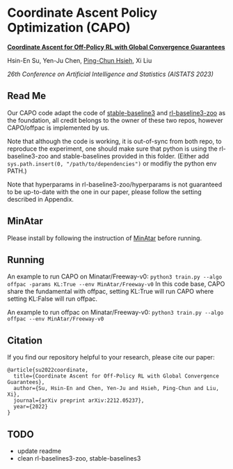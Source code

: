 #  Coordinate Ascent Policy Optimization (CAPO)
**[Coordinate Ascent for Off-Policy RL with Global Convergence Guarantees](https://arxiv.org/abs/2212.05237)**

Hsin-En Su, Yen-Ju Chen, [Ping-Chun Hsieh](https://pinghsieh.github.io/), Xi Liu

*26th Conference on Artificial Intelligence and Statistics (AISTATS 2023)*


## Read Me
Our CAPO code adapt the code of [stable-baseline3](https://github.com/DLR-RM/stable-baselines3) and [rl-baseline3-zoo](https://github.com/DLR-RM/rl-baselines3-zoo) as the foundation, all credit belongs to the owner of these two repos, however CAPO/offpac is implemented by us.

Note that although the code is working, it is out-of-sync from both repo, to reproduce the experiment, one should make sure that python is using the rl-baseline3-zoo and stable-baselines provided in this folder. (Either add `sys.path.insert(0, "/path/to/dependencies")` or modifiy the python env PATH.)

Note that hyperparams in rl-baseline3-zoo/hyperparams is not guaranteed to be up-to-date with the one in our paper, please follow the setting described in Appendix.

## MinAtar
Please install by following the instruction of [MinAtar](https://github.com/kenjyoung/MinAtar) before running.

## Running
An example to run CAPO on Minatar/Freeway-v0:
`python3 train.py --algo offpac -params KL:True --env MinAtar/Freeway-v0`
In this code base, CAPO share the fundamental with offpac, setting KL:True will run CAPO where setting KL:False will run offpac.

An example to run offpac on Minatar/Freeway-v0:
`python3 train.py --algo offpac --env MinAtar/Freeway-v0`

## Citation

If you find our repository helpful to your research, please cite our paper:

```
@article{su2022coordinate,
  title={Coordinate Ascent for Off-Policy RL with Global Convergence Guarantees},
  author={Su, Hsin-En and Chen, Yen-Ju and Hsieh, Ping-Chun and Liu, Xi},
  journal={arXiv preprint arXiv:2212.05237},
  year={2022}
}
```

## TODO
<!-- - modified Citation to AISTATS2023 -->
<!-- - modified the paper link to AISTATS2023 -->
<!-- - update poster -->
- update readme
- clean rl-baselines3-zoo, stable-baselines3